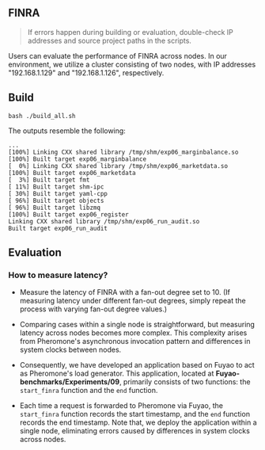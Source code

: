 FINRA
---

> If errors happen during building or evaluation, double-check IP addresses and source project paths in the scripts.

Users can evaluate the performance of FINRA across nodes. 
In our environment, we utilize a cluster consisting of two nodes, 
with IP addresses "192.168.1.129" and "192.168.1.126", respectively. 


## Build

```shell
bash ./build_all.sh
```

The outputs resemble the following:
```shell
...
[100%] Linking CXX shared library /tmp/shm/exp06_marginbalance.so
[100%] Built target exp06_marginbalance
[  0%] Linking CXX shared library /tmp/shm/exp06_marketdata.so
[100%] Built target exp06_marketdata
[  3%] Built target fmt
[ 11%] Built target shm-ipc
[ 30%] Built target yaml-cpp
[ 96%] Built target objects
[ 96%] Built target libzmq
[100%] Built target exp06_register
Linking CXX shared library /tmp/shm/exp06_run_audit.so
Built target exp06_run_audit
```

## Evaluation

### How to measure latency?

- Measure the latency of FINRA with a fan-out degree set to 10.
(If measuring latency under different fan-out degrees,
simply repeat the process with varying fan-out degree values.)

- Comparing cases within a single node is straightforward, 
but measuring latency across nodes becomes more complex. This complexity arises from Pheromone's asynchronous invocation pattern and differences in system clocks between nodes.

- Consequently, we have developed an application based on Fuyao to act as Pheromone's load generator. 
This application, located at **Fuyao-benchmarks/Experiments/09**, 
primarily consists of two functions: the `start_finra` function and the `end` function.

- Each time a request is forwarded to Pheromone via Fuyao, 
the `start_finra` function records the start timestamp, 
and the `end` function records the end timestamp. 
Note that, we deploy the application within a single node, 
eliminating errors caused by differences in system clocks across nodes.


  
